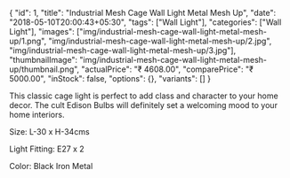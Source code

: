 {
	"id": 1,
    "title": "Industrial Mesh Cage Wall Light Metal Mesh Up",
    "date": "2018-05-10T20:00:43+05:30",
    "tags": ["Wall Light"],
    "categories": ["Wall Light"],
    "images": ["img/industrial-mesh-cage-wall-light-metal-mesh-up/1.png", "img/industrial-mesh-cage-wall-light-metal-mesh-up/2.jpg", "img/industrial-mesh-cage-wall-light-metal-mesh-up/3.jpg"],
    "thumbnailImage": "img/industrial-mesh-cage-wall-light-metal-mesh-up/thumbnail.png",
    "actualPrice": "₹ 4608.00",
    "comparePrice": "₹ 5000.00",
    "inStock": false,
    "options": {},
    "variants": []
}

This classic cage light is perfect to add class and character to your home decor. The cult Edison Bulbs will definitely set a welcoming mood to your home interiors.

Size: L-30 x H-34cms

Light Fitting: E27 x 2

Color: Black Iron Metal